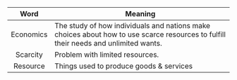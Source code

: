 |           Word                |  Meaning    	                                          |
|:-------------------------:	|---------------------------------------------------------|
|Economics | The study of how individuals and nations make choices about how to use scarce resources to fulfill their needs and unlimited wants.|
|Scarcity | Problem with limited resources. | 
|Resource | Things used to produce goods & services |
